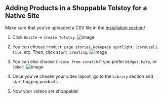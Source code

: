 ## Adding Products in a Shoppable Tolstoy for a Native Site

Make sure that you’ve uploaded a CSV file in the [Installation section](https://help.gotolstoy.com/en/articles/8212545-how-to-upload-csv-file-for-native-site)!

1. Click `Onsite` -> `Create Tolstoy`.
   ![image](https://github.com/user-attachments/assets/c86b338a-bb3e-49e4-8689-e1265afcf596)

2. You can choose `Product page stories`, `Homepage spotlight (carousel)`, `Tile`, etc. Then, click `Start creating`.
   ![image](https://github.com/user-attachments/assets/1c49c878-ba6f-48bd-9373-419f3245bc13)

3. You can also choose `Create from scratch` if you prefer `Widget`, `Hero`, or `Embed`.
   ![image](https://github.com/user-attachments/assets/4e2f8048-b602-4337-b69d-87cb512d7d3d)

4. Once you've chosen your video layout, go to the `Library` section and start tagging products.

5. Now your videos are shoppable!

